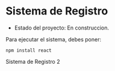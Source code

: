 <h1> Sistema de Registro</h1>

- Estado del proyecto: En construccion.

Para ejecutar el sistema, debes poner:

````npm install react````

Sistema de Registro 2
